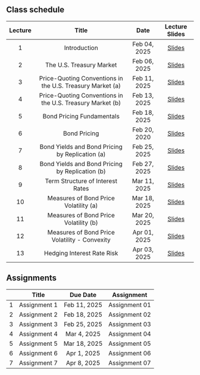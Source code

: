 
## Class schedule

| Lecture | Title                                      | Date          | Lecture Slides                                              |
|:-------:|:------------------------------------------:|:-------------:|:-----------------------------------------------------------:|
| 1       | Introduction                               | Feb 04, 2025   |  [Slides](/assets/lectures/lect01/Lecture_01.html)         |
| 2       | The U.S. Treasury Market                   | Feb 06, 2025   |  [Slides](/assets/lectures/lect02/Lecture_02.html)             |
| 3       | Price-Quoting Conventions in the U.S. Treasury Market (a) | Feb 11, 2025   |  [Slides](/assets/lectures/lect03/Lecture_03.html)             |
| 4       | Price-Quoting Conventions in the U.S. Treasury Market (b) | Feb 13, 2025   |  [Slides](/assets/lectures/lect03/Lecture_03.html)             |
| 5       | Bond Pricing Fundamentals                  | Feb 18, 2025   |  [Slides](/assets/lectures/lect04/Lecture_04.html)             |
| 6       | Bond Pricing                               | Feb 20, 2020   | [Slides](/assets/lectures/lect05/Lecture_05.html)              |
| 7       | Bond Yields and Bond Pricing by Replication (a) | Feb 25, 2025   | [Slides](/assets/lectures/lect06/Lecture_06.html)              |
| 8       | Bond Yields and Bond Pricing by Replication (b) | Feb 27, 2025   | [Slides](/assets/lectures/lect06/Lecture_06.html)              |
| 9       | Term Structure of Interest Rates            | Mar 11, 2025   | [Slides](/assets/lectures/lect07/Lecture_07.html)              |
| 10      | Measures of Bond Price Volatility (a)       | Mar 18, 2025   | [Slides](/assets/lectures/lect08/Lecture_08.html)              |
| 11      | Measures of Bond Price Volatility (b)       | Mar 20, 2025   | [Slides](/assets/lectures/lect08/Lecture_08.html)              |
| 12      | Measures of Bond Price Volatility - Convexity | Apr 01, 2025   | [Slides](/assets/lectures/lect09/Lecture_09.html)              |
| 13      | Hedging Interest Rate Risk                  | Apr 03, 2025   | [Slides](/assets/lectures/lect10/Lecture_10.html)              |



## Assignments

|         | Title                                      | Due Date          | Assignment                                              |
|:-------:|:------------------------------------------:|:-----------------:|:-------------------------------------------------------:|
| 1       | Assignment 1                               | Feb 11, 2025      | Assignment 01                                           |
| 2       | Assignment 2                               | Feb 18, 2025      | Assignment 02                                           |
| 3       | Assignment 3                               | Feb 25, 2025      | Assignment 03                                           |
| 4       | Assignment 4                               | Mar 4, 2025       | Assignment 04                                           |
| 5       | Assignment 5                               | Mar 18, 2025      | Assignment 05                                           |
| 6       | Assignment 6                               | Apr 1, 2025       | Assignment 06                                           |
| 7       | Assignment 7                               | Apr 8, 2025       | Assignment 07                                           |